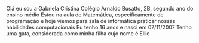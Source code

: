 Olá eu sou a Gabriela Cristina
Colégio Arnaldo Busatto, 2B, segundo ano do ensino médio
Estou na aula de Matemática, especificamente de programação e hoje viemos para sala de informática praticar nossas habilidades computacionais
Eu tenho 16 anos e nasci em 07/11/2007
Tenho uma gata, considerada como minha filha cujo nome é Ellie

